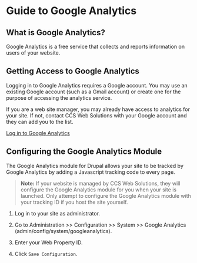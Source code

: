 # Guide to Google Analytics

## What is Google Analytics?

Google Analytics is a free service that collects and reports information
on users of your website.

## Getting Access to Google Analytics

Logging in to Google Analytics requires a Google account. You may use
an existing Google account (such as a Gmail account) or create one for
the purpose of accessing the analytics service.

If you are a web site manager, you may already have access to analytics
for your site. If not, contact CCS Web Solutions with your Google account
and they can add you to the list.

[Log in to Google Analytics](https://www.google.ca/analytics/)

## Configuring the Google Analytics Module

The Google Analytics module for Drupal allows your site to be tracked
by Google Analytics by adding a Javascript tracking code to every page.

> **Note:** If your website is managed by CCS Web Solutions, they will
> configure the Google Analytics module for you when your site is
> launched. Only attempt to configure the Google Analytics module
> with your tracking ID if you host the site yourself.

1. Log in to your site as administrator.

2. Go to Administration >> Configuration >> System >> Google Analytics
   (admin/config/system/googleanalytics).

3. Enter your Web Property ID.

4. Click `Save Configuration`.

